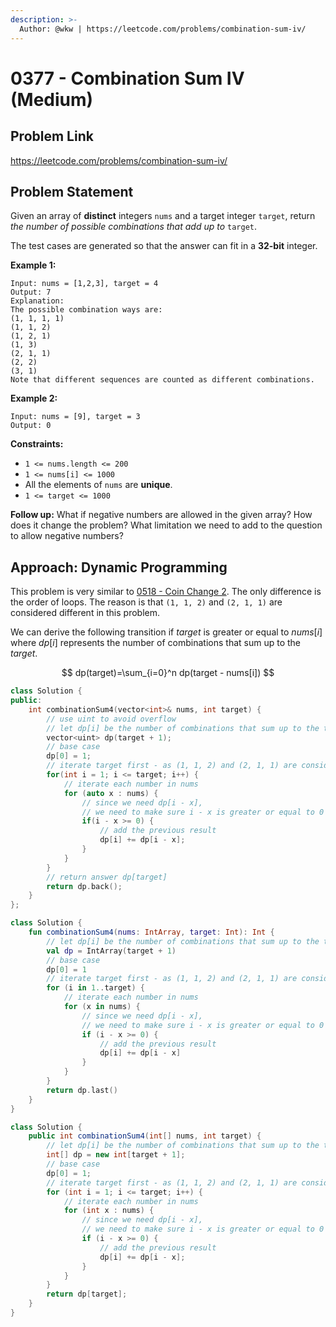 ```yaml
---
description: >-
  Author: @wkw | https://leetcode.com/problems/combination-sum-iv/
---
```


# 0377 - Combination Sum IV (Medium)

## Problem Link

https://leetcode.com/problems/combination-sum-iv/

## Problem Statement

Given an array of **distinct** integers `nums` and a target integer `target`, return _the number of possible combinations that add up to_ `target`.

The test cases are generated so that the answer can fit in a **32-bit** integer.

**Example 1:**

```
Input: nums = [1,2,3], target = 4
Output: 7
Explanation:
The possible combination ways are:
(1, 1, 1, 1)
(1, 1, 2)
(1, 2, 1)
(1, 3)
(2, 1, 1)
(2, 2)
(3, 1)
Note that different sequences are counted as different combinations.
```

**Example 2:**

```
Input: nums = [9], target = 3
Output: 0
```

**Constraints:**

- `1 <= nums.length <= 200`
- `1 <= nums[i] <= 1000`
- All the elements of `nums` are **unique**.
- `1 <= target <= 1000`

**Follow up:** What if negative numbers are allowed in the given array? How does it change the problem? What limitation we need to add to the question to allow negative numbers?

## Approach: Dynamic Programming

This problem is very similar to [0518 - Coin Change 2](https://leetcode.com/problems/coin-change-2/). The only difference is the order of loops. The reason is that `(1, 1, 2)` and `(2, 1, 1)` are considered different in this problem.

We can derive the following transition if $target$ is greater or equal to $nums[i]$ where $dp[i]$ represents the number of combinations that sum up to the $target$.

$$
dp(target)=\sum_{i=0}^n dp(target - nums[i])
$$

<Tabs>
<TabItem value="cpp" label="C++">
<SolutionAuthor name="@wkw"/>

```cpp
class Solution {
public:
    int combinationSum4(vector<int>& nums, int target) {
        // use uint to avoid overflow
        // let dp[i] be the number of combinations that sum up to the target
        vector<uint> dp(target + 1);
        // base case
        dp[0] = 1;
        // iterate target first - as (1, 1, 2) and (2, 1, 1) are considered different
        for(int i = 1; i <= target; i++) {
            // iterate each number in nums
            for (auto x : nums) {
                // since we need dp[i - x],
                // we need to make sure i - x is greater or equal to 0
                if(i - x >= 0) {
                    // add the previous result
                    dp[i] += dp[i - x];
                }
            }
        }
        // return answer dp[target]
        return dp.back();
    }
};
```

</TabItem>

<TabItem value="kotlin" label="Kotlin">
<SolutionAuthor name="@wkw"/>

```kt
class Solution {
    fun combinationSum4(nums: IntArray, target: Int): Int {
        // let dp[i] be the number of combinations that sum up to the target
        val dp = IntArray(target + 1)
        // base case
        dp[0] = 1
        // iterate target first - as (1, 1, 2) and (2, 1, 1) are considered different
        for (i in 1..target) {
            // iterate each number in nums
            for (x in nums) {
                // since we need dp[i - x],
                // we need to make sure i - x is greater or equal to 0
                if (i - x >= 0) {
                    // add the previous result
                    dp[i] += dp[i - x]
                }
            }
        }
        return dp.last()
    }
}
```

</TabItem>

<TabItem value="java" label="Java">
<SolutionAuthor name="@wkw"/>

```java
class Solution {
    public int combinationSum4(int[] nums, int target) {
        // let dp[i] be the number of combinations that sum up to the target
        int[] dp = new int[target + 1];
        // base case
        dp[0] = 1;
        // iterate target first - as (1, 1, 2) and (2, 1, 1) are considered different
        for (int i = 1; i <= target; i++) {
            // iterate each number in nums
            for (int x : nums) {
                // since we need dp[i - x],
                // we need to make sure i - x is greater or equal to 0
                if (i - x >= 0) {
                    // add the previous result
                    dp[i] += dp[i - x];
                }
            }
        }
        return dp[target];
    }
}
```

</TabItem>
</Tabs>
